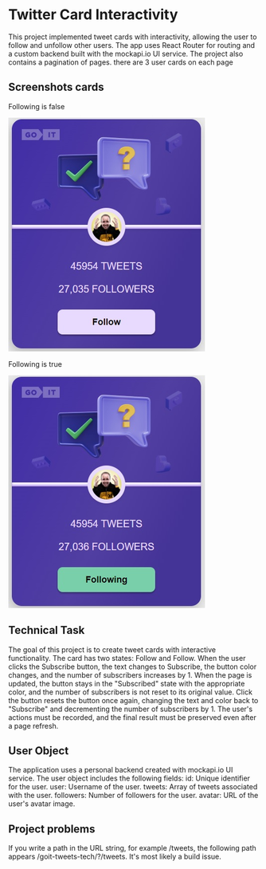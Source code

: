 <h1>Twitter Card Interactivity</h1>
<p>This project implemented tweet cards with interactivity, allowing the user to follow and unfollow other users. The app uses React Router for routing and a custom backend built with the mockapi.io UI service.
The project also contains a pagination of pages. there are 3 user cards on each page</p>

<h2>Screenshots cards</h2>

<p>Following is false</p>
<img src='public/screen1.jpg'>

<p>Following is true</p>
<img src='public/screen2.jpg'>

<h2>Technical Task</h2>
<p>
The goal of this project is to create tweet cards with interactive functionality. The card has two states: Follow and Follow.
When the user clicks the Subscribe button, the text changes to Subscribe, the button color changes, and the number of subscribers increases by 1. 
When the page is updated, the button stays in the "Subscribed" state with the appropriate color, and the number of subscribers is not reset to its original value. 
Click the button resets the button once again, changing the text and color back to "Subscribe" and decrementing the number of subscribers by 1.
The user's actions must be recorded, and the final result must be preserved even after a page refresh.
</p>

<h2>User Object</h2>
<p>
The application uses a personal backend created with mockapi.io UI service. The user object includes the following fields:
id: Unique identifier for the user.
user: Username of the user.
tweets: Array of tweets associated with the user.
followers: Number of followers for the user.
avatar: URL of the user's avatar image. 
</p>

<h2>Project problems</h2>
<p>
If you write a path in the URL string, for example /tweets, the following path appears /goit-tweets-tech/?/tweets. It's most likely a build issue.
</p>